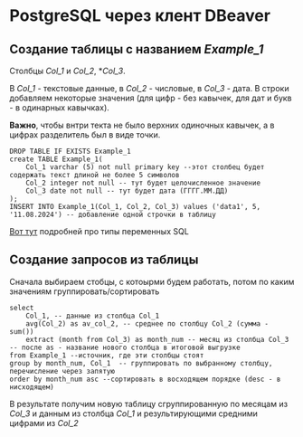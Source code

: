 # PostgreSQL через клент DBeaver

## Создание таблицы с названием *Example_1* 
Столбцы *Col_1* и *Col_2*, **Col_3*. 

В *Col_1* - текстовые данные, в *Col_2* - числовые, в *Col_3* - дата. В строки добавляем некоторые значения (для цифр - без кавычек, для дат и букв - в одинарных кавычках).

**Важно**, чтобы внтри текта не было верхних одиночных кавычек, а в цифрах разделитель был в виде точки.
```
DROP TABLE IF EXISTS Example_1
create TABLE Example_1(
    Col_1 varchar (5) not null primary key --этот столбец будет содержать текст длиной не более 5 символов
    Col_2 integer not null -- тут будет целочисленное значение
    Col_3 date not null -- тут будет дата (ГГГГ.ММ.ДД)
);
INSERT INTO Example_1(Col_1, Col_2, Col_3) values ('data1', 5, '11.08.2024') -- добавление одной строчки в таблицу
```
[Вот тут](https://oracleplsql.ru/data-types-postgresql.html) подробней про типы переменных SQL

## Создание запросов из таблицы
Сначала выбираем стобцы, с котоырми будем работать, потом по каким значениям группировать/сортировать
```
select 
    Col_1, -- данные из столбца Col_1
    avg(Col_2) as av_col_2, -- среднее по столбцу Col_2 (сумма - sum())
    extract (month from Col_3) as month_num -- месяц из столбца Col_3
-- после as - название нового столбца в итоговой выгрузке
from Example_1 --источник, где эти столбцы стоят
group by month_num, Col_1  -- группировать по выбранному столбцу, перечисление через запятую
order by month_num asc --сортировать в восходящем порядке (desc - в нисходящем)
```
В результате получим новую таблицу сгруппированную по месяцам из *Col_3* и данным из столбца *Col_1* и результирующими средними цифрами из *Col_2*